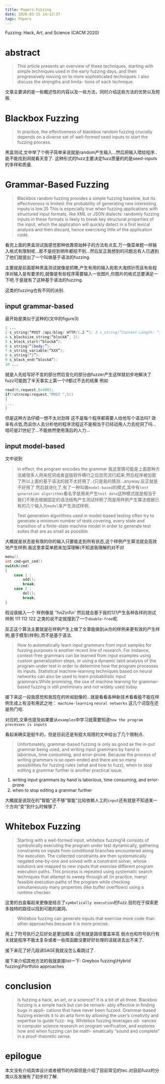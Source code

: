 ```yaml
---
title: Papers-Fuzzing
date: 2020-03-15 14:12:37
tags: Papers
---
```

Fuzzing: Hack, Art, and Science  (CACM 2020)
<!--more-->
# abstract
> This article presents an overview of these techniques, starting with simple techniques used in the early fuzzing days, and then progressively moving on to more sophisticated techniques. I also discuss the strengths and limita- tions of each technique.

文章主要讲的是一些概述性的内容以及一些方法，同时介绍这些方法的优势以及短板.

# Blackbox Fuzzing
> In practice, the effectiveness of blackbox random fuzzing crucially depends on a diverse set of well-formed seed inputs to start the fuzzing process. 

黑盒测试,文中举了个例子简单来说就是random产生输入...然后把输入喂给程序..能不能找到洞就看天意了.
这种形式的fuzz主要决定fuzz质量的的是seed-inputs的多样和质量.

# Grammar-Based Fuzzing

> Blackbox random fuzzing provides a simple fuzzing baseline, but its effectiveness is limited: the probability of generating new interesting inputs is low.35 This is especially true when fuzzing applications with structured input formats, like XML or JSON dialects: randomly fuzzing inputs in these formats is likely to break key structural properties of the input, which the application will quickly detect in a first lexical analysis and then discard, hence exercising little of the application code.

看完上面的黑盒测试我感觉那种依靠原始种子的方法有点玄.万一像菜单题一样输入格式有限制呢...那不是挖到明年都挖不到...然后反正我想到的问题总有人已遇到了他们就提出了一个叫做基于语法的fuzzing.

主要就是前面那种黑盒测试就像是抓瞎,产生有用的输入宛若大海捞针而且有些程序对输入是有要求的,就像是有些程序需要输入一张图片,你图片的格式总要满足一下吧.于是就有了这种基于语法的fuzzing.

这类的fuzzing也有不同的派别. 

## input grammar-based

最开始是类似于这种的(文中的figure3)
```s
1 ...
2 s_string(“POST /api/blog/ HTTP/1.2 “); 3 s_string(“Content-Length: “);
4 s_blocksize_string(“blockA”, 2);
5 s_block_start(“blockA”);
6 s_string(“{body:”);
7 s_string_variable(“XXX”);
8 s_string(“}”);
9 s_block_end(“blockA”);
10 ...
```
就是人先给写好不变的部分然后变化的部分由fuzzer产生这样就初步地解决了fuzz可能跑了半天事实上第一个if都过不去的结果
例如
```c
read(0,request,0x400);
if(!strncmp(request,"POST ",5))
{
....    
}
```
但是这种方法仔细一想不太对劲呀 这不是每个程序都需要人给他写个语法吗? 效率有点低,而且你人去分析他的程序流程这不是相当于已经动用人力去挖洞了吗...咱可是21世纪了...不能依然使用落后的人力...

## input model-based
文中说到
> in effect, the program encodes the grammar
我这里猜可能是上面那种方法被很多人用来挖洞或者盗版软件横行之后加壳流行起来.然后程序被加密了所以上面的基于语法的就不太好用了..(只是我的猜测...anyway.反正就是不好用了
然后就进化了,有了一种叫做`model-based`的模式,其中有`test generation algorithms`看名字是用来产生`test date`这种模式就是相当于我们不用去根据固定的语法结构产生测试样例了而是用样例产生算法根据已有的几个输入为`model`来产生测试样例.

> Test generation algorithms used in model-based testing often try to generate a minimum number of tests covering, every state and transition of a finite-state machine model in order to generate test suites that are as small as possible

大概就是状态是有限的你的输入只要能走到所有状态,这个样例产生算法就会高效地产生样例.我这里拿菜单题来加深理解(不知道我理解的对不对

```c
menu()
int cmd=get_cmd()
switch(cmd)
{
    case 1 :
        add();
        break;
    case 2 :
        del();
        break;
}
```
假设我输入一个 样例像是 '1\n2\n1\n' 然后就会基于我的121产生各种各样的测试样例 111 112 122 之类的说不定就撞到了一个`double-free`呢.

反正这个算法主要就是在样例产生上做了文章能做到从你的样例来更有效的产生样例,基于模型(样例),而不是基于语法.

> How to automatically learn input grammars from input samples for fuzzing purposes is another recent line of research. For instance, context-free grammars can be learned from input examples using custom generalization steps, or using a dynamic taint analysis of the program under test in order to determine how the program processes its inputs. Statistical machine-learning techniques based on neural networks can also be used to learn probabilistic input grammars.While promising, the use of machine learning for grammar-based fuzzing is still preliminary and not widely used today.

接下来这一段我感觉和我现在的听闻挺像的...就是看看各种新技术看看能不能在样例生成上有没有用武之地： `machine-learning` `neural networks` 这几个词现在还是热门哈.

对应的,文章也提及如果要从`examples`中学习就需要知道`how the program processes is inputs`

看起来确实是挺牛的，但是目前还是有挺大局限的文中给出了几个限制点.

> Unfortunately, grammar-based fuzzing is only as good as the in-put grammar being used, and writing input grammars by hand is laborious, time consuming, and error-prone. Because the process of writing grammars is so open-ended and there are so many possibilities for fuzzing rules (what and how to fuzz), when to stop editing a grammar further is another practical issue.

1. writing input grammars by hand is laborious, time consuming, and error-prone
2. when to stop editing a grammar further

大概就是说现在的"智能"还不够"智能"比较依赖人工的`input`还有就是不知道某一个方向"变"到什么时候够了.

# Whitebox Fuzzing
> Starting with a well-formed input, whitebox fuzzing14 consists of symbolically executing the program under test dynamically, gathering constraints on inputs from conditional branches encountered along the execution. The collected constraints are then systematically negated one-by-one and solved with a constraint solver, whose solutions are mapped to new inputs that exercise different program execution paths. This process is repeated using systematic search techniques that attempt to sweep through all (in practice, many) feasible execution paths of the program while checking simultaneously many properties (like buffer overflows) using a runtime checker.

这里的白盒看起来更像是结合了`symbolically execution`的fuzz.目的在于探索更多独特的路径以找到可能的漏洞。

> Whitebox fuzzing can generate inputs that exercise more code than other approaches because it is more precise.

用上了符号执行之后好处是更加精准.(还有就是路径覆盖率高
弱点也和符号执行有关就是程序不能太复杂或者一些库函数没要好好处理的话就进去出不来了.

接下来花了好几段讲SAGE我就没怎么看跳过了.

接下来介绍其他方法的我就直接list一下:
Greybox fuzzing\Hybrid fuzzing\Portfolio approaches
# conclusion 

> Is fuzzing a hack, an art, or a science? It is a bit of all three. Blackbox fuzzing is a simple hack but can be remark- ably effective in finding bugs in appli- cations that have never been fuzzed. Grammar-based fuzzing extends it to an arta form by allowing the user’s creativity and expertise to guide fuzz- ing. Whitebox fuzzing leverages ad- vances in computer science research on program verification, and explores how and when fuzzing can be math- ematically “sound and complete” in a proof-theoretic sense.


# epilogue
本文没有介绍具体设计或者细节的内容但是介绍了目前常见的tec.对目前fuzz的分类以及发展有了初步的了解.